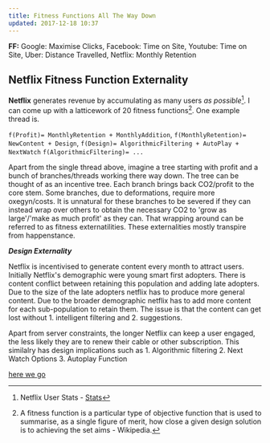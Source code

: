 ```yaml
---
title: Fitness Functions All The Way Down 
updated: 2017-12-18 10:37
---
```


**FF:** Google: Maximise Clicks, Facebook: Time on Site, Youtube: Time on Site, Uber: Distance Travelled, Netflix: Monthly Retention

## Netflix Fitness Function Externality 

**Netflix** generates revenue by accumulating as many users _as possible_[^1]. I can come up with a latticework of 20 fitness functions[^2]. One example thread is. 

`f(Profit)= MonthlyRetention + MonthlyAddition`, 
`f(MonthlyRetention)= NewContent + Design`, 
`f(Design)= AlgorithmicFiltering + AutoPlay + NextWatch`
`f(AlgorithmicFiltering)= ...`

Apart from the single thread above, imagine a tree starting with profit and a bunch of branches/threads working there way down. The tree can be thought of as an incentive tree. Each branch brings back CO2/profit to the core stem. Some branches, due to deformations, require more oxegyn/costs. It is unnatural for these branches to be severed if they can instead wrap over others to obtain the necessary CO2 to 'grow as large'/'make as much profit' as they can. That wrapping around can be referred to as fitness externatilities. These externalities mostly transpire from happenstance. 

**_Design Externality_**  

Netflix is incentivised to generate content every month to attract users. Initially Netflix's demographic were young smart first adopters. There is content conflict between retaining this population and adding late adopters. Due to the size of the late adopters netflix has to produce more general content. Due to the broader demographic netflix has to add more content for each sub-population to retain them. The issue is that the content can get lost without 1. intelligent filtering and 2. suggestions. 

Apart from server constraints, the longer Netflix can keep a user engaged, the less likely they are to renew their cable or other subscription. This similalry has design implications such as 1. Algorithmic filtering  2. Next Watch Options 3. Autoplay Function

[here we go](https://aasm.org/sleep-or-netflix-you-can-have-both-when-you-binge-watch-responsibly/) 

<div class="divider"></div>

[^1]: Netflix User Stats - [Stats](https://www.statista.com/statistics/250934/quarterly-number-of-netflix-streaming-subscribers-worldwide/)
[^2]: A fitness function is a particular type of objective function that is used to summarise, as a single figure of merit, how close a given design solution is to achieving the set aims - Wikipedia. 

